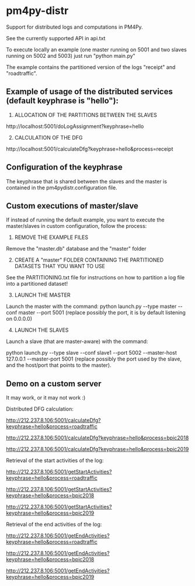 # pm4py-distr
Support for distributed logs and computations in PM4Py.

See the currently supported API in api.txt

To execute locally an example (one master running on 5001 and two slaves running on 5002 and 5003)
just run "python main.py"

The example contains the partitioned version of the logs "receipt" and "roadtraffic".

## Example of usage of the distributed services (default keyphrase is "hello"):

1) ALLOCATION OF THE PARTITIONS BETWEEN THE SLAVES

http://localhost:5001/doLogAssignment?keyphrase=hello

2) CALCULATION OF THE DFG

http://localhost:5001/calculateDfg?keyphrase=hello&process=receipt

## Configuration of the keyphrase

The keyphrase that is shared between the slaves and the master is contained in the pm4pydistr.configuration file.

## Custom executions of master/slave

If instead of running the default example, you want to execute the master/slaves in custom configuration,
follow the process:

1) REMOVE THE EXAMPLE FILES

Remove the "master.db" database and the "master" folder

2) CREATE A "master" FOLDER CONTAINING THE PARTITIONED DATASETS THAT YOU WANT TO USE

See the PARTITIONING.txt file for instructions on how to partition a log file into a partitioned dataset!

3) LAUNCH THE MASTER

Launch the master with the command: python launch.py --type master --conf master --port 5001
(replace possibly the port, it is by default listening on 0.0.0.0)

4) LAUNCH THE SLAVES

Launch a slave (that are master-aware) with the command:

python launch.py --type slave --conf slave1 --port 5002 --master-host 127.0.0.1 --master-port 5001
(replace possibly the port used by the slave, and the host/port that points to the master).

## Demo on a custom server

It may work, or it may not work :)

Distributed DFG calculation:
 
http://212.237.8.106:5001/calculateDfg?keyphrase=hello&process=roadtraffic
 
http://212.237.8.106:5001/calculateDfg?keyphrase=hello&process=bpic2018
 
http://212.237.8.106:5001/calculateDfg?keyphrase=hello&process=bpic2019
 
Retrieval of the start activities of the log:
 
http://212.237.8.106:5001/getStartActivities?keyphrase=hello&process=roadtraffic
 
http://212.237.8.106:5001/getStartActivities?keyphrase=hello&process=bpic2018
 
http://212.237.8.106:5001/getStartActivities?keyphrase=hello&process=bpic2019
 
Retrieval of the end activities of the log:
 
http://212.237.8.106:5001/getEndActivities?keyphrase=hello&process=roadtraffic
 
http://212.237.8.106:5001/getEndActivities?keyphrase=hello&process=bpic2018
 
http://212.237.8.106:5001/getEndActivities?keyphrase=hello&process=bpic2019
